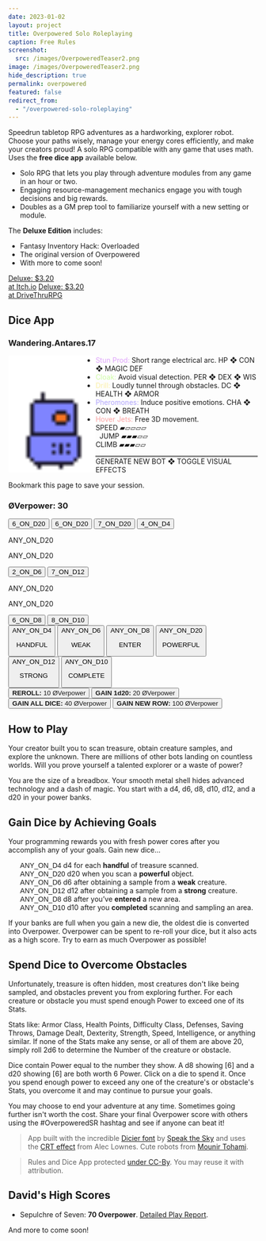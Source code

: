```yaml
---
date: 2023-01-02
layout: project
title: Overpowered Solo Roleplaying
caption: Free Rules
screenshot:
  src: /images/OverpoweredTeaser2.png
image: /images/OverpoweredTeaser2.png
hide_description: true
permalink: overpowered
featured: false
redirect_from:
  - "/overpowered-solo-roleplaying"
---
```


Speedrun tabletop RPG adventures as a hardworking, explorer robot. Choose your paths wisely, manage your energy cores efficiently, and make your creators proud! A solo RPG compatible with any game that uses math. Uses the **free dice app** available below.

 - Solo RPG that lets you play through adventure modules from any game in an hour or two.
 - Engaging resource-management mechanics engage you with tough decisions and big rewards.
 - Doubles as a GM prep tool to familiarize yourself with a new setting or module.

 The **Deluxe Edition** includes:
 - Fantasy Inventory Hack: Overloaded
 - The original version of Overpowered
 - With more to come soon!

<div class="shopping-buttons">
<a target="_blank" href="https://technicalgrimoire.itch.io/overpowered-solo-roleplaying" class="btn btn-primary itchBTN">Deluxe: $3.20<br>at Itch.io</a>
<a target="_blank" href="https://www.drivethrurpg.com/product/318164/Tempered-Legacy" class="btn btn-primary dtrpgBTN">Deluxe: $3.20<br>at DriveThruRPG</a>
</div>

## Dice App

<div class="row">
    <div id="botDetails" class="col-xl col-12 crt">
        <h3 id="botName" class="majorDisplay">Wandering.Antares.17</h3>
        <img id="osrImg" style="width: 35%; float:left;" src="/images/overpoweredExamples/OSR4.gif">
        <ul>
            <li id="osrWeapon"><span class="itemName" style="color: rgb(223, 164, 252);">Stun Prod:</span> Short range
                electrical arc. <span class="noWrap">HP ❖ CON ❖ MAGIC DEF</span></li>
            <li id="osrDefense"><span class="itemName" style="color: rgb(206, 252, 164);">Cloak:</span> Avoid visual
                detection. <span class="noWrap">PER ❖ DEX ❖ WIS</span></li>
            <li id="osrTool"><span class="itemName" style="color: rgb(252, 239, 164);">Drill:</span> Loudly tunnel
                through obstacles. <span class="noWrap">DC ❖ HEALTH ❖ ARMOR</span></li>
            <li id="osrTalk"><span class="itemName" style="color: rgb(176, 164, 252);">Pheromones:</span> Induce
                positive emotions. <span class="noWrap">CHA ❖ CON ❖ BREATH</span></li>
            <li id="osrMove"><span class="itemName" style="color: rgb(252, 164, 164);">Hover Jets:</span> Free 3D
                movement.<br> SPEED <span class="statBars">▰▱▱▱▱<br></span> &nbsp; JUMP <span
                    class="statBars">▰▰▰▱▱<br></span> CLIMB <span class="statBars">▰▰▰▱▱</span></li>
        </ul>
        <p style="border-top:3px solid grey"><a class="d6 textButton"
                onclick="generateBotDetails();return false;">GENERATE NEW BOT</a> ❖ <a class="d4 textButton"
                onclick="toggleCRT();return false;">TOGGLE VISUAL EFFECTS</a></p>
        <p>Bookmark this page to save your session.</p>
    </div>
  <div id="overCard" class="col-xl col-12 crt">
        <h3 id="tributeScore" class="majorDisplay">ØVerpower: <span class="dtribute">30</span></h3>
        <div class="row">
            <div id="treasureCore" class="col-4"><button onclick="spendTreasure(3)"
                    class="d20 dicierHeavy">6_ON_D20</button>
                <button onclick="spendTreasure(2)" class="d20 dicierHeavy">6_ON_D20</button>
                <button onclick="spendTreasure(1)" class="d20 dicierHeavy">7_ON_D20</button>
                <button onclick="spendTreasure(0)" class="d4 dicierHeavy">4_ON_D4</button>
            </div>
            <div id="foeCore" class="col-4">
                <p class="dicierDark">ANY_ON_D20</p>
                <p class="dicierDark">ANY_ON_D20</p>
                <button onclick="spendFoe(1)" class="d6 dicierHeavy">2_ON_D6</button>
                <button onclick="spendFoe(0)" class="d12 dicierHeavy">7_ON_D12</button>
            </div>
            <div id="obstacleCore" class="col-4">
                <p class="dicierDark">ANY_ON_D20</p>
                <p class="dicierDark">ANY_ON_D20</p>
                <button onclick="spendObstacle(1)" class="d8 dicierHeavy">6_ON_D8</button>
                <button onclick="spendObstacle(0)" class="d10 dicierHeavy">8_ON_D10</button>
            </div>
        </div>
        <div class="row"> <button onclick="gainDie(4)" class="dwhite col-4 dicierHeavy">ANY_ON_D4<p>HANDFUL</p></button>
            <button onclick="gainDie(6)" class="dwhite col-4 dicierHeavy">ANY_ON_D6<p>WEAK</p></button> <button
                onclick="gainDie(8)" class="dwhite col-4 dicierHeavy">ANY_ON_D8<p>ENTER</p></button> <button
                onclick="gainDie(20)" class="dwhite col-4 dicierHeavy">ANY_ON_D20<p>POWERFUL</p></button> <button
                onclick="gainDie(12)" class="dwhite col-4 dicierHeavy">ANY_ON_D12<p>STRONG</p></button> <button
                onclick="gainDie(10)" class="dwhite col-4 dicierHeavy">ANY_ON_D10<p>COMPLETE</p></button>
          </div>
        <button id="rerollButton"><a onclick="rerollDice();"><strong>REROLL:</strong> 10 <span
                    style="font-family: Major Mono Display,Helvetica,Arial,sans-serif;">ØVerpower</span></a></button>
                <button id="d20Button"><a onclick="gainTwentyAbility();"><strong>GAIN 1d20:</strong> 20 <span
                    style="font-family: Major Mono Display,Helvetica,Arial,sans-serif;">ØVerpower</span></a></button>
        <button id="gainDiceButton"><a onclick="gainAllDice();"><strong>GAIN ALL DICE:</strong> 40 <span
                    style="font-family: Major Mono Display,Helvetica,Arial,sans-serif;">ØVerpower</span></a></button>  
                <button id="gainRowButton"><a onclick="gainDiceRow();"><strong>GAIN NEW ROW:</strong> 100 <span
                    style="font-family: Major Mono Display,Helvetica,Arial,sans-serif;">ØVerpower</span></a></button>       
    </div>
</div>

## How to Play


Your creator built you to scan treasure, obtain creature samples, and explore the unknown. There are millions of other bots landing on countless worlds. Will you prove yourself a talented explorer or a waste of power?

You are the size of a breadbox. Your smooth metal shell hides advanced technology and a dash of magic. You start with a <span class="d4">d4</span>, <span class="d6">d6</span>, <span class="d8">d8</span>, <span class="d10">d10</span>, <span class="d12">d12</span>, and a <span class="d20">d20</span> in your power banks.

  <h2 id="gain-dice-by-achieving-goals">Gain Dice by Achieving Goals</h2>
  <p>Your programming rewards you with fresh power cores after you accomplish any of your goals. Gain new dice...</p>
  <ul style="list-style: none;">
  <li><span style="font-family: DicierHeavy, sans-serif;">ANY_ON_D4</span> <span class="d4">d4</span> for each <strong>handful</strong> of treasure scanned.</li>
  <li><span style="font-family: DicierHeavy, sans-serif;">ANY_ON_D20</span> <span class="d20">d20</span> when you scan a <strong>powerful</strong> object.</li>
  <li><span style="font-family: DicierHeavy, sans-serif;">ANY_ON_D6</span> <span class="d6">d6</span> after obtaining a sample from a <strong>weak</strong> creature.</li>
  <li><span style="font-family: DicierHeavy, sans-serif;">ANY_ON_D12</span> <span class="d12">d12</span> after obtaining a sample from a <strong>strong</strong> creature.</li>
  <li><span style="font-family: DicierHeavy, sans-serif;">ANY_ON_D8</span> <span class="d8">d8</span> after you’ve <strong>entered</strong> a new area.</li>
  <li><span style="font-family: DicierHeavy, sans-serif;">ANY_ON_D10</span> <span class="d10">d10</span> after you <strong>completed</strong> scanning and sampling an area.</li>
  </ul>
  <p>If your banks are full when you gain a new die, the oldest die is converted into Overpower. Overpower can be spent to re-roll your dice, but it also acts as a high score. Try to earn as much Overpower as possible!</p>

## Spend Dice to Overcome Obstacles

Unfortunately, treasure is often hidden, most creatures don't like being sampled, and obstacles prevent you from exploring further. For each creature or obstacle you must spend enough Power to exceed one of its Stats.

Stats like: Armor Class, Health Points, Difficulty Class, Defenses, Saving Throws, Damage Dealt, Dexterity, Strength, Speed, Intelligence, or anything similar. If none of the Stats make any sense, or all of them are above 20, simply roll 2d6 to determine the Number of the creature or obstacle.

Dice contain Power equal to the number they show. A <span class="d8">d8</span> showing [6] and a <span class="d20">d20</span> showing [6] are both worth 6 Power. Click on a die to spend it. Once you spend enough power to exceed any one of the creature's or obstacle's Stats, you overcome it and may continue to pursue your goals.

You may choose to end your adventure at any time. Sometimes going further isn't worth the cost. Share your final Overpower score with others using the #OverpoweredSR hashtag and see if anyone can beat it!

> App built with the incredible [Dicier font](https://speakthesky.itch.io/typeface-dicier) by [Speak the Sky](https://speakthesky.com/) and uses the [CRT effect](http://aleclownes.com/2017/02/01/crt-display.html) from Alec Lownes. Cute robots from [Mounir Tohami](https://mounirtohami.itch.io/26-animated-pixelart-robots).

> Rules and Dice App protected [under CC-By](https://creativecommons.org/licenses/by/4.0/). You may reuse it with attribution.

## David's High Scores

- Sepulchre of Seven: **70 Overpower**. [Detailed Play Report](/david/2023/01/sepulchreoverpowered).

And more to come soon!

<script async src="/assets/generator_resources/overpowered.js" language="javascript" type="text/javascript"></script>
<script async src="/assets/js/seedrandom.min.js" language="javascript" type="text/javascript"></script>
